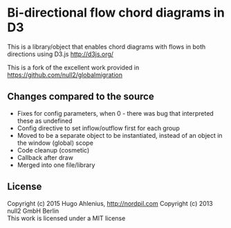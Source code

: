 # Bi-directional flow chord diagrams in D3
This is a library/object that enables chord diagrams with flows in both directions using D3.js http://d3js.org/

This is a fork of the excellent work provided in https://github.com/null2/globalmigration

## Changes compared to the source
* Fixes for config parameters, when 0 - there was bug that interpreted these as undefined
* Config directive to set inflow/outflow first for each group
* Moved to be a separate object to be instantiated, instead of an object in the window (global) scope
* Code cleanup (cosmetic)
* Callback after draw
* Merged into one file/library

## License
Copyright (c) 2015 Hugo Ahlenius, http://nordpil.com
Copyright (c) 2013 null2 GmbH Berlin  
This work is licensed under a MIT license
